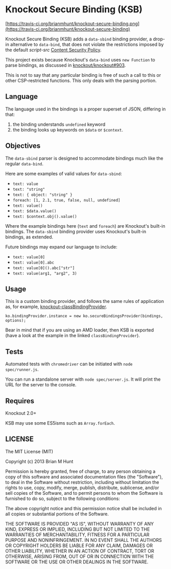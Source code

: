 Knockout Secure Binding (KSB)
=============================

[https://travis-ci.org/brianmhunt/knockout-secure-binding.png](https://travis-ci.org/brianmhunt/knockout-secure-binding)

Knockout Secure Binding (KSB) adds a `data-sbind` binding provider, a drop-in alternative to `data-bind`, that does not violate the restrictions imposed by the default *script-src*
[Content Security Policy](http://www.w3.org/TR/CSP/).

This project exists because Knockout's `data-bind` uses `new Function`
to parse bindings, as discussed in
[knockout/knockout#903](https://github.com/knockout/knockout/issues/903).

This is not to say that any particular binding is free of such a call
to this or other CSP-restricted functions. This only deals with the
parsing portion.


Language
---

The language used in the bindings is a proper superset of JSON, differing in that:

1. the binding understands `undefined` keyword
2. the binding looks up keywords on `$data` or `$context`.


Objectives
---
The `data-sbind` parser is designed to accommodate bindings much like the
regular `data-bind`.

Here are some examples of valid values for `data-sbind`:

- `text: value`
- `text: "string"`
- `text: { object: "string" }`
- `foreach: [1, 2.1, true, false, null, undefined]`
- `text: value()`
- `text: $data.value()`
- `text: $context.obj().value()`

Where the example bindings here (`text` and `foreach`) are Knockout's
built-in bindings. The `data-sbind` binding provider uses Knockout's
built-in bindings, as extended.

Future bindings may expand our language to include:

- `text: value[0]`
- `text: value[0].abc`
- `text: value[0]().abc["str"]`
- `text: value(arg1, "arg2", 3)`


Usage
---

This is a custom binding provider, and follows the same rules of application as, for example, [knockout-classBindingProvider](https://github.com/rniemeyer/knockout-classBindingProvider).

```
ko.bindingProvider.instance = new ko.secureBindingsProvider(bindings, options);
```

Bear in mind that if you are using an AMD loader, then KSB is exported (have a look at the example in the linked `classBindingProvider`).


Tests
---

Automated tests with `chromedriver` can be initiated with
`node spec/runner.js`.

You can run a standalone server with `node spec/server.js`. It will
print the URL for the server to the console.


Requires
---

Knockout 2.0+

KSB may use some ES5isms such as `Array.forEach`.


LICENSE
---

The MIT License (MIT)

Copyright (c) 2013 Brian M Hunt

Permission is hereby granted, free of charge, to any person obtaining a
copy of this software and associated documentation files (the "Software"),
to deal in the Software without restriction, including without limitation
the rights to use, copy, modify, merge, publish, distribute, sublicense,
and/or sell copies of the Software, and to permit persons to whom the
Software is furnished to do so, subject to the following conditions:

The above copyright notice and this permission notice shall be included in
all copies or substantial portions of the Software.

THE SOFTWARE IS PROVIDED "AS IS", WITHOUT WARRANTY OF ANY KIND, EXPRESS OR
IMPLIED, INCLUDING BUT NOT LIMITED TO THE WARRANTIES OF MERCHANTABILITY,
FITNESS FOR A PARTICULAR PURPOSE AND NONINFRINGEMENT. IN NO EVENT SHALL
THE AUTHORS OR COPYRIGHT HOLDERS BE LIABLE FOR ANY CLAIM, DAMAGES OR OTHER
LIABILITY, WHETHER IN AN ACTION OF CONTRACT, TORT OR OTHERWISE, ARISING
FROM, OUT OF OR IN CONNECTION WITH THE SOFTWARE OR THE USE OR OTHER
DEALINGS IN THE SOFTWARE.

